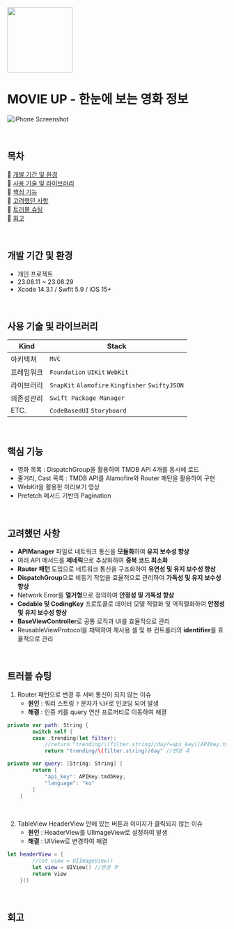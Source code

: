 <img src="https://github.com/sojin-p/GoorumMode/assets/140357450/42691454-9458-495c-a128-7d0876513eb9" width="150" height="150"/>  

# MOVIE UP - 한눈에 보는 영화 정보
![iPhone Screenshot](https://github.com/sojin-p/MovieUp/assets/140357450/f3a16d79-2941-455d-8eae-c73ef12bfa39)  

<Br>

## 목차
:link: [개발 기간 및 환경](#개발-기간-및-환경)  
:link: [사용 기술 및 라이브러리](#사용-기술-및-라이브러리)  
:link: [핵심 기능](#핵심-기능)  
:link: [고려했던 사항](#고려했던-사항)  
:link: [트러블 슈팅](#트러블-슈팅)  
:link: [회고](#회고)  

<Br>

## 개발 기간 및 환경
- 개인 프로젝트
- 23.08.11 ~ 23.08.29
- Xcode 14.3.1 / Swfit 5.9 / iOS 15+
 
<Br>

## 사용 기술 및 라이브러리
| Kind         | Stack                                        |
| ------------ | -------------------------------------------- |
| 아키텍쳐     | `MVC`                                          |
| 프레임워크   | `Foundation` `UIKit` `WebKit`                   |
| 라이브러리   | `SnapKit` `Alamofire` `Kingfisher` `SwiftyJSON` |
| 의존성관리   | `Swift Package Manager`                         |
| ETC.         | `CodeBasedUI` `Storyboard`                   |  

<Br>

## 핵심 기능
- 영화 목록 : DispatchGroup을 활용하여 TMDB API 4개를 동시에 로드
- 줄거리, Cast 목록 : TMDB API를 Alamofire와 Router 패턴을 활용하여 구현
- WebKit을 활용한 미리보기 영상
- Prefetch 메서드 기반의 Pagination

<Br>

## 고려했던 사항
   - **APIManager** 파일로 네트워크 통신을 **모듈화**하여 **유지 보수성 향상**
   - 여러 API 메서드를 **제네릭**으로 추상화하여 **중복 코드 최소화**
   - **Rauter 패턴** 도입으로 네트워크 통신을 구조화하여 **유연성 및 유지 보수성 향상**
   - **DispatchGroup**으로 비동기 작업을 효율적으로 관리하여 **가독성 및 유지 보수성 향상**
   - Network Error를 **열거형**으로 정의하여 **안정성 및 가독성 향상**
   - **Codable 및 CodingKey** 프로토콜로 데이터 모델 직렬화 및 역직렬화하여 **안정성 및 유지 보수성 향상**
   - **BaseViewController**로 공통 로직과 UI를 효율적으로 관리
   -  ReusableViewProtocol을 채택하여 재사용 셀 및 뷰 컨트롤러의  **identifier**를 효율적으로 관리

<Br>

## 트러블 슈팅
1. Router 패턴으로 변경 후 서버 통신이 되지 않는 이슈
   - **원인** : 쿼리 스트링 `?` 문자가 `%3F`로 인코딩 되어 발생
   - **해결** : 인증 키를 query 연산 프로퍼티로 이동하여 해결
```swift
private var path: String {
        switch self {
        case .trending(let filter):
            //return "trending/\(filter.string)/day?=api_key\(APIKey.tmdbKey)"
            return "trending/\(filter.string)/day" //변경 후
```
```swift
private var query: [String: String] {
        return [
            "api_key": APIKey.tmdbKey,
            "language": "ko"
        ]
    }
```
<Br>

2. TableView HeaderView 안에 있는 버튼과 이미지가 클릭되지 않는 이슈
   - **원인** : HeaderView를 UIImageView로 설정하여 발생
   - **해결** : UIView로 변경하여 해결  
   
```swift
let headerView = {
        //let view = UIImageView()
        let view = UIView() //변경 후
        return view
    }()
```

<Br>

## 회고

